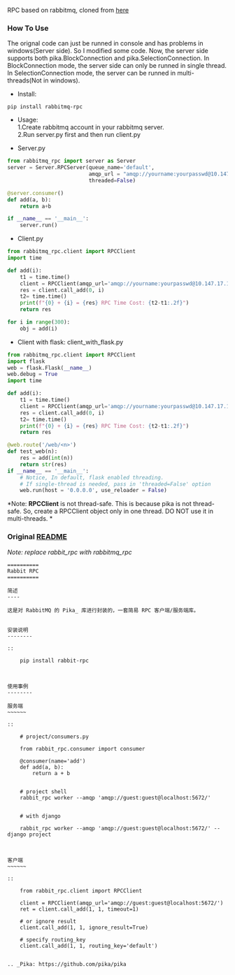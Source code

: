 RPC based on rabbitmq, cloned from [here](https://github.com/MidTin/rabbit-rpc)

### How To Use
The orignal code can just be runned in console and has problems in windows(Server side). So I modified some code. 
Now, the server side supports both pika.BlockConnection and pika.SelectionConnection. 
In BlockConnection mode, the server side can only be runned in single thread. In SelectionConnection mode, 
the server can be runned in multi-threads(Not in windows).

* Install:
```buildoutcfg
pip install rabbitmq-rpc
```

* Usage:  
1.Create rabbitmq account in your rabbitmq server.  
2.Run server.py first and then run client.py


* Server.py

```python  
from rabbitmq_rpc import server as Server
server = Server.RPCServer(queue_name='default',
                          amqp_url = "amqp://yourname:yourpasswd@10.147.17.135:5672/",
                          threaded=False)

@server.consumer()
def add(a, b):
    return a+b

if __name__ == '__main__':
    server.run()

```
* Client.py

```python
from rabbitmq_rpc.client import RPCClient
import time

def add(i):
    t1 = time.time()
    client = RPCClient(amqp_url='amqp://yourname:yourpasswd@10.147.17.135:5672/')
    res = client.call_add(0, i)
    t2= time.time()
    print(f"{0} + {i} = {res} RPC Time Cost: {t2-t1:.2f}")
    return res

for i in range(300):
    obj = add(i)

```
* Client with flask: client_with_flask.py

```python
from rabbitmq_rpc.client import RPCClient
import flask
web = flask.Flask(__name__)
web.debug = True
import time

def add(i):
    t1 = time.time()
    client = RPCClient(amqp_url='amqp://yourname:yourpasswd@10.147.17.135:5672/')
    res = client.call_add(0, i)
    t2= time.time()
    print(f"{0} + {i} = {res} RPC Time Cost: {t2-t1:.2f}")
    return res

@web.route('/web/<n>')
def test_web(n):
    res = add(int(n))
    return str(res)
if __name__ == '__main__':
    # Notice, In default, flask enabled threading. 
    # If single-thread is needed, pass in 'threaded=False' option
    web.run(host = '0.0.0.0', use_reloader = False)
```

*Note: **RPCClient** is not thread-safe. This is because pika is not thread-safe. 
So, create a RPCClient object only in one thread. DO NOT use it in multi-threads. *

### Original [README](https://github.com/MidTin/rabbit-rpc)
*Note: replace rabbit_rpc with rabbitmq_rpc*

    ==========
    Rabbit RPC 
    ==========
    
    简述
    ----
    
    这是对 RabbitMQ 的 Pika_ 库进行封装的，一套简易 RPC 客户端/服务端库。
    
    
    安装说明
    --------
    
    ::
    
        pip install rabbit-rpc
        
    
    
    使用事例
    --------
    
    服务端
    ~~~~~~
    
    ::
    
        # project/consumers.py
    
        from rabbit_rpc.consumer import consumer
    
        @consumer(name='add')
        def add(a, b):
            return a + b
    
    
        # project shell
        rabbit_rpc worker --amqp 'amqp://guest:guest@localhost:5672/'
    
    
        # with django
    
        rabbit_rpc worker --amqp 'amqp://guest:guest@localhost:5672/' --django project
        
    
    
    客户端
    ~~~~~~
    
    ::
        
        from rabbit_rpc.client import RPCClient
    
        client = RPCClient(amqp_url='amqp://guest:guest@localhost:5672/')
        ret = client.call_add(1, 1, timeout=1)
    
        # or ignore result
        client.call_add(1, 1, ignore_result=True)
    
        # specify routing_key
        client.call_add(1, 1, routing_key='default')
    
    
    .. _Pika: https://github.com/pika/pika